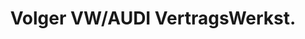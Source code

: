 ---
title: "Volger VW/AUDI VertragsWerkst."
url: /rehburg-loccum/volger-vw-audi-vertragswerkst/
shop: Autohaus
---